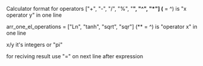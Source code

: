 Calculator
format for operators ["+", "-", "/", "%", "**", "^", "*"]
(** = ^) is "x operator y"  in one line 

arr_one_el_operations = ["Ln", "tanh", "sqrt", "sqr"]
(** = ^) is "operator x"  in one line 

x/y it's integers or "pi"

for reciving result use "=" on next line after expression
